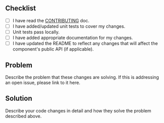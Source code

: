 ## Checklist

- [ ] I have read the [CONTRIBUTING](https://github.com/Gyanreyer/react-hover-video-player/blob/main/CONTRIBUTING.md) doc.
- [ ] I have added/updated unit tests to cover my changes.
- [ ] Unit tests pass locally.
- [ ] I have added appropriate documentation for my changes.
- [ ] I have updated the README to reflect any changes that will affect the component's public API (if applicable).

## Problem

Describe the problem that these changes are solving. If this is addressing an open issue, please link to it here.

## Solution

Describe your code changes in detail and how they solve the problem described above.

